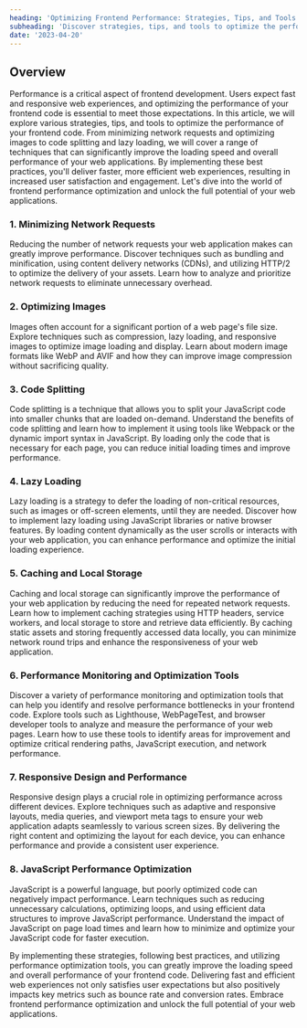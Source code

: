 ```yaml
---
heading: 'Optimizing Frontend Performance: Strategies, Tips, and Tools for Faster Web Experiences'
subheading: 'Discover strategies, tips, and tools to optimize the performance of your frontend code and deliver fast and efficient web experiences'
date: '2023-04-20'
---
```


## Overview

Performance is a critical aspect of frontend development. Users expect fast and responsive web experiences, and optimizing the performance of your frontend code is essential to meet those expectations. In this article, we will explore various strategies, tips, and tools to optimize the performance of your frontend code. From minimizing network requests and optimizing images to code splitting and lazy loading, we will cover a range of techniques that can significantly improve the loading speed and overall performance of your web applications. By implementing these best practices, you'll deliver faster, more efficient web experiences, resulting in increased user satisfaction and engagement. Let's dive into the world of frontend performance optimization and unlock the full potential of your web applications.

### 1. Minimizing Network Requests

Reducing the number of network requests your web application makes can greatly improve performance. Discover techniques such as bundling and minification, using content delivery networks (CDNs), and utilizing HTTP/2 to optimize the delivery of your assets. Learn how to analyze and prioritize network requests to eliminate unnecessary overhead.

### 2. Optimizing Images

Images often account for a significant portion of a web page's file size. Explore techniques such as compression, lazy loading, and responsive images to optimize image loading and display. Learn about modern image formats like WebP and AVIF and how they can improve image compression without sacrificing quality.

### 3. Code Splitting

Code splitting is a technique that allows you to split your JavaScript code into smaller chunks that are loaded on-demand. Understand the benefits of code splitting and learn how to implement it using tools like Webpack or the dynamic import syntax in JavaScript. By loading only the code that is necessary for each page, you can reduce initial loading times and improve performance.

### 4. Lazy Loading

Lazy loading is a strategy to defer the loading of non-critical resources, such as images or off-screen elements, until they are needed. Discover how to implement lazy loading using JavaScript libraries or native browser features. By loading content dynamically as the user scrolls or interacts with your web application, you can enhance performance and optimize the initial loading experience.

### 5. Caching and Local Storage

Caching and local storage can significantly improve the performance of your web application by reducing the need for repeated network requests. Learn how to implement caching strategies using HTTP headers, service workers, and local storage to store and retrieve data efficiently. By caching static assets and storing frequently accessed data locally, you can minimize network round trips and enhance the responsiveness of your web application.

### 6. Performance Monitoring and Optimization Tools

Discover a variety of performance monitoring and optimization tools that can help you identify and resolve performance bottlenecks in your frontend code. Explore tools such as Lighthouse, WebPageTest, and browser developer tools to analyze and measure the performance of your web pages. Learn how to use these tools to identify areas for improvement and optimize critical rendering paths, JavaScript execution, and network performance.

### 7. Responsive Design and Performance

Responsive design plays a crucial role in optimizing performance across different devices. Explore techniques such as adaptive and responsive layouts, media queries, and viewport meta tags to ensure your web application adapts seamlessly to various screen sizes. By delivering the right content and optimizing the layout for each device, you can enhance performance and provide a consistent user experience.

### 8. JavaScript Performance Optimization

JavaScript is a powerful language, but poorly optimized code can negatively impact performance. Learn techniques such as reducing unnecessary calculations, optimizing loops, and using efficient data structures to improve JavaScript performance. Understand the impact of JavaScript on page load times and learn how to minimize and optimize your JavaScript code for faster execution.

By implementing these strategies, following best practices, and utilizing performance optimization tools, you can greatly improve the loading speed and overall performance of your frontend code. Delivering fast and efficient web experiences not only satisfies user expectations but also positively impacts key metrics such as bounce rate and conversion rates. Embrace frontend performance optimization and unlock the full potential of your web applications.
